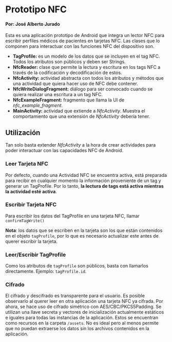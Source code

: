 # Prototipo NFC
#### Por: José Alberto Jurado

Esta es una aplicación prototipo de Android que integra un lector NFC para escribir perfiles médicos de pacientes en tarjetas NFC. 
Las clases que lo componen para interactuar con las funciones NFC del dispositivo son.

 - **TagProfile:** es un modelo de los datos que se incluyen en el tag NFC. Todos los atributos son públicos y deben ser Strings.
 - **NfcReader:** clase que permite la lectura y escritura en los tags NFC a través de la codificación y decodificación de estos.
 - **NfcActivity:** actividad abstracta con todos los atributos y métodos que una actividad que quiera hacer uso de NFC debe contener.
 - **NfcWriteDialogFragment:** diálogo para ser convocado cuando se quiera realizar una escritura a un tag NFC.
 - **NfcExampleFragment:** fragmento que llama la UI de *nfc_example_fragment*. 
 - **MainActivity:** actividad que extiende a *NfcActivity*. Muestra el comportamiento que una extensión de *NfcActivity* debería tener.

## Utilización

Tan solo basta extender *NfcActivity* a la hora de crear actividades para poder interactuar con las capacidades NFC de Android.

### Leer Tarjeta NFC

Por defecto, cuando una Actividad NFC se encuentra activa, está preparada para recibir en cualquier momento la información proveniente 
de un tag y generar un TagProfile. Por lo tanto, **la lectura de tags está activa mientras la actividad esté activa**.

### Escribir Tarjeta NFC

Para escribir los datos del TagProfile en una tarjeta NFC, llamar ```confirmTagWrite()```

**Nota**: los datos que se escriben en la tarjeta son los que están contenidos en el objeto ```tagProfile```, por lo que es necesario 
actualizar este antes de querer escribir la tarjeta.

### Leer/Escribir TagProfile

Como los atributos de ```tagProfile``` son públicos, basta con llamarlos directamente. Ejemplo: ```tagProfile.id```.

### Cifrado

El cifrado y descifrado es transparente para el usuario. Es posible observarlo al querer leer en otra aplicación una tarjeta NFC ya cifrada. 
Por ahora, se hace uso de cifrado simétrico con AES/CBC/PKCS5Padding. Se utilizan una llave secreta y vectores de inicialización actualmente 
estáticos e iguales para todas las instancias de la aplicación. Estos se encuentran como recursos en la carpeta ```/assets```. No es ideal 
pero al menos permite que no puedan extraerse los datos sin los archivos contenidos en la aplicación.
